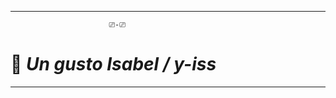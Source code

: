 
-------------------------------------------------------------------------

                          ⎚-⎚
                                
 # 🦝 ***Un gusto Isabel / y-iss***

-------------------------------------------------------------------------





